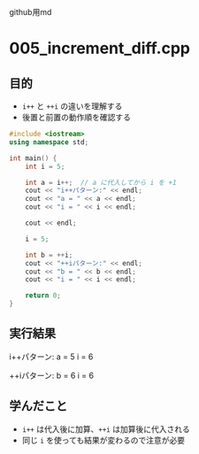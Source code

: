 github用md

# 005_increment_diff.cpp

## 目的
- `i++` と `++i` の違いを理解する
- 後置と前置の動作順を確認する

```cpp
#include <iostream>
using namespace std;

int main() {
    int i = 5;

    int a = i++;  // a に代入してから i を +1
    cout << "i++パターン:" << endl;
    cout << "a = " << a << endl;
    cout << "i = " << i << endl;

    cout << endl;

    i = 5;

    int b = ++i;
    cout << "++iパターン:" << endl;
    cout << "b = " << b << endl;
    cout << "i = " << i << endl;

    return 0;
}
```

## 実行結果
i++パターン:
a = 5
i = 6

++iパターン:
b = 6
i = 6

## 学んだこと
- `i++` は代入後に加算、`++i` は加算後に代入される
- 同じ `i` を使っても結果が変わるので注意が必要